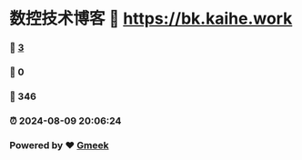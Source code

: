 # 数控技术博客 :link: https://bk.kaihe.work 
### :page_facing_up: [3](https://bk.kaihe.work/tag.html) 
### :speech_balloon: 0 
### :hibiscus: 346 
### :alarm_clock: 2024-08-09 20:06:24 
### Powered by :heart: [Gmeek](https://github.com/Meekdai/Gmeek)
